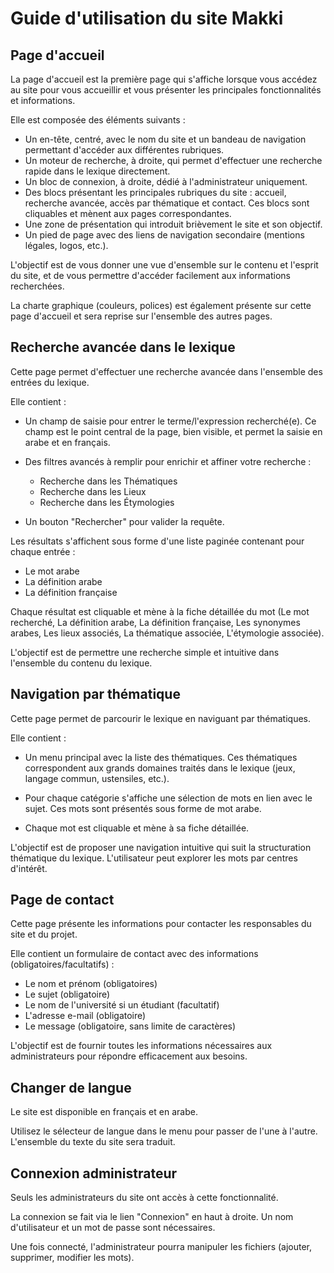 # Guide d'utilisation du site Makki

## Page d'accueil

La page d'accueil est la première page qui s'affiche lorsque vous accédez au site pour vous accueillir et vous présenter les principales fonctionnalités et informations.

Elle est composée des éléments suivants :

- Un en-tête, centré, avec le nom du site et un bandeau de navigation permettant d'accéder aux différentes rubriques.
- Un moteur de recherche, à droite, qui permet d'effectuer une recherche rapide dans le lexique directement.
- Un bloc de connexion, à droite, dédié à l'administrateur uniquement.
- Des blocs présentant les principales rubriques du site : accueil, recherche avancée, accès par thématique et contact. Ces blocs sont cliquables et mènent aux pages correspondantes.
- Une zone de présentation qui introduit brièvement le site et son objectif.
- Un pied de page avec des liens de navigation secondaire (mentions légales, logos, etc.).

L'objectif est de vous donner une vue d'ensemble sur le contenu et l'esprit du site, et de vous permettre d'accéder facilement aux informations recherchées.

La charte graphique (couleurs, polices) est également présente sur cette page d'accueil et sera reprise sur l'ensemble des autres pages.

## Recherche avancée dans le lexique

Cette page permet d'effectuer une recherche avancée dans l'ensemble des entrées du lexique.

Elle contient :

- Un champ de saisie pour entrer le terme/l'expression recherché(e). Ce champ est le point central de la page, bien visible, et permet la saisie en arabe et en français.

- Des filtres avancés à remplir pour enrichir et affiner votre recherche :
    - Recherche dans les Thématiques
    - Recherche dans les Lieux
    - Recherche dans les Étymologies

- Un bouton "Rechercher" pour valider la requête.

Les résultats s'affichent sous forme d'une liste paginée contenant pour chaque entrée :

- Le mot arabe
- La définition arabe
- La définition française

Chaque résultat est cliquable et mène à la fiche détaillée du mot (Le mot recherché, La définition arabe, La définition française, Les synonymes arabes, Les lieux associés, La thématique associée, L'étymologie associée).

L'objectif est de permettre une recherche simple et intuitive dans l'ensemble du contenu du lexique.

## Navigation par thématique

Cette page permet de parcourir le lexique en naviguant par thématiques.

Elle contient :

- Un menu principal avec la liste des thématiques. Ces thématiques correspondent aux grands domaines traités dans le lexique (jeux, langage commun, ustensiles, etc.).

- Pour chaque catégorie s'affiche une sélection de mots en lien avec le sujet. Ces mots sont présentés sous forme de mot arabe.

- Chaque mot est cliquable et mène à sa fiche détaillée.

L'objectif est de proposer une navigation intuitive qui suit la structuration thématique du lexique. L'utilisateur peut explorer les mots par centres d'intérêt.

## Page de contact

Cette page présente les informations pour contacter les responsables du site et du projet.

Elle contient un formulaire de contact avec des informations (obligatoires/facultatifs) :
- Le nom et prénom (obligatoires)
- Le sujet (obligatoire)
- Le nom de l'université si un étudiant (facultatif)
- L'adresse e-mail (obligatoire)
- Le message (obligatoire, sans limite de caractères)

L'objectif est de fournir toutes les informations nécessaires aux administrateurs pour répondre efficacement aux besoins.

## Changer de langue

Le site est disponible en français et en arabe.

Utilisez le sélecteur de langue dans le menu pour passer de l'une à l'autre. L'ensemble du texte du site sera traduit.

## Connexion administrateur

Seuls les administrateurs du site ont accès à cette fonctionnalité.

La connexion se fait via le lien "Connexion" en haut à droite. Un nom d'utilisateur et un mot de passe sont nécessaires.

Une fois connecté, l'administrateur pourra manipuler les fichiers (ajouter, supprimer, modifier les mots).